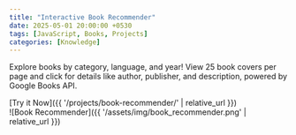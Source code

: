 ```yaml
---
title: "Interactive Book Recommender"
date: 2025-05-01 20:00:00 +0530
tags: [JavaScript, Books, Projects]
categories: [Knowledge]
---
```

Explore books by category, language, and year! View 25 book covers per page and click for details like author, publisher, and description, powered by Google Books API.

[Try it Now]({{ '/projects/book-recommender/' | relative_url }})  
![Book Recommender]({{ '/assets/img/book_recommender.png' | relative_url }})